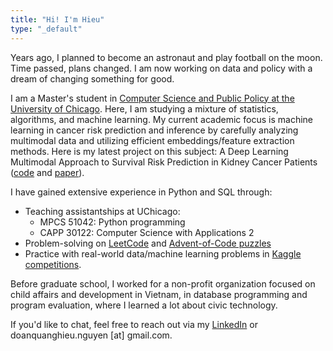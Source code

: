 ```yaml
---
title: "Hi! I'm Hieu"
type: "_default"
---
```

Years ago, I planned to become an astronaut and play football on the moon. Time passed, plans changed. I am now working on data and policy with a dream of changing something for good.

I am a Master's student in [Computer Science and Public Policy at the University of Chicago](https://capp.uchicago.edu/). Here, I am studying a mixture of statistics, algorithms, and machine learning. My current academic focus is machine learning in cancer risk prediction and inference by carefully analyzing multimodal data and utilizing efficient embeddings/feature extraction methods. Here is my latest project on this subject: A Deep Learning Multimodal Approach to Survival Risk Prediction in Kidney Cancer Patients ([code](https://github.com/quanghieu31/multimodal-ccRCC) and [paper](https://github.com/quanghieu31/multimodal-ccRCC/blob/main/Final_Report_03_2025.pdf)).

I have gained extensive experience in Python and SQL through:

- Teaching assistantships at UChicago: 
    - MPCS 51042: Python programming
    - CAPP 30122: Computer Science with Applications 2 
- Problem-solving on [LeetCode](https://leetcode.com/u/quanghieu31/) and [Advent-of-Code puzzles](https://github.com/quanghieu31/advent-of-code) 
- Practice with real-world data/machine learning problems in [Kaggle competitions](https://www.kaggle.com/hieunguyendq). 

Before graduate school, I worked for a non-profit organization focused on child affairs and development in Vietnam, in database programming and program evaluation, where I learned a lot about civic technology. 

If you'd like to chat, feel free to reach out via my [LinkedIn](https://www.linkedin.com/in/hieunguyen31/) or doanquanghieu.nguyen [at] gmail.com.